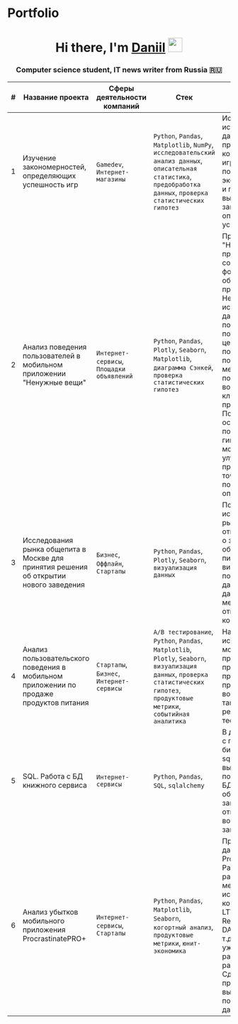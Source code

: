 # Portfolio

<h1 align="center">Hi there, I'm <a href="https://daniilshat.ru/" target="_blank">Daniil</a> 
<img src="https://github.com/blackcater/blackcater/raw/main/images/Hi.gif" height="32"/></h1>
<h3 align="center">Computer science student, IT news writer from Russia 🇷🇺</h3>

| # | Название проекта | Сферы деятельности компаний | Стек | Описание |
|---|---|---|---|---|
| 1 | Изучение закономерностей, определяющих успешность игр | `Gamedev`, `Интернет-магазины`  | `Python`, `Pandas`, `Matplotlib`, `NumPy`, `исследовательский анализ данных`, `описательная статистика`, `предобработка данных`, `проверка статистических гипотез` | Используя исторические данные о продажах компьютерных игр, оценки пользователей и экспертов, жанры и платформы, выявить закономерности, определяющие успешность игры |
| 2 | Анализ поведения пользователей в мобильном приложении "Ненужные вещи"| `Интернет-сервисы`, `Площадки объявлений`  | `Python`, `Pandas`, `Plotly`, `Seaborn`, `Matplotlib`, `диаграмма Сэнкей`, `проверка статистических гипотез` |   Приложение "Ненужные вещи" представляет собой сервис в формате доски-объявлений для продажи товаров. Необходимо исследовать данные о поведении пользователей, с целью последующего поиска механизмов повышения вовлеченности клиентов приложения. Получить на основе поведения пользователей гипотезы о том как можно было бы улучшить приложение с точки зрения пользовательского опыта.|
| 3 | Исследования рынка общепита в Москве для принятия решения об открытии нового заведения | `Бизнес`, `Оффлайн`, `Стартапы` | `Python`, `Pandas`, `Plotly`, `Seaborn`, `визуализация данных` | Подготовлено исследование рынка на основе открытых данных о заведениях общественного питания Москвы, визуализированы полученные данные. На основе данных выбрано место для открытия новой кофейни. |
| 4 | Анализ пользовательского поведения в мобильном приложении по продаже продуктов питания | `Стартапы`, `Бизнес`, `Интернет-сервисы` | `A/B тестирование`, `Python`, `Pandas`, `Matplotlib`, `Plotly`, `Seaborn`, `визуализация данных`, `проверка статистических гипотез`, `продуктовые метрики`, `событийная аналитика` | На основе данных использования мобильного приложения для продажи продуктов питания проанализировать воронку продаж, а также оценить результаты A/A/B-тестирования |
| 5 | SQL. Работа с БД книжного сервиса | `Интернет-сервисы` | `Python`, `Pandas`, `SQL`, `sqlalchemy` | В данном проекте с помощью библиотеки sqlalchemy выполнено подключение к БД, созданы и обработаны SQL запросы, отвечающие на вопросы заказчика |
| 6 | Анализ убытков мобильного приложения ProcrastinatePRO+ | `Интернет-сервисы`, `Стартапы` | `Python`, `Pandas`, `Matplotlib`, `Seaborn`, `когортный анализ`, `продуктовые метрики`, `юнит-экономика` | Проведен анализ данных от ProcrastinatePRO+. Рассчитаны различные метрики, использован когортный анализ: LTV, CAC, Retention rate, DAU, WAU, MAU и т.д. Использованы уже написанные ранее функции расчёта метрик. Сделаны правильные выводы по полученным данным. |
